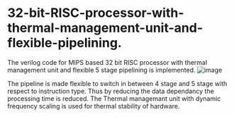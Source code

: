# 32-bit-RISC-processor-with-thermal-management-unit-and-flexible-pipelining.
The verilog code for MIPS based 32 bit RISC processor with thermal management unit and flexible 5 stage pipelining is implemented.
![image](https://user-images.githubusercontent.com/59560769/168040947-ad45f544-07c8-47b0-b41f-a51daab05492.png)

The pipeline is made flexible to switch in between 4 stage and 5 stage with respect to instruction type.
Thus by reducing the data dependancy the processing time is reduced.
The Thermal managemant unit with dynamic frequency scaling is used for thermal stability of hardware. 
